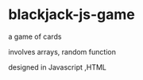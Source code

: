 # blackjack-js-game
a game of cards

involves arrays, random function

designed in Javascript ,HTML
